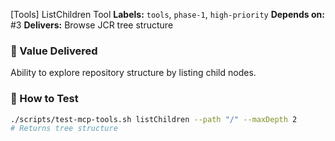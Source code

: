 [Tools] ListChildren Tool
**Labels:** `tools`, `phase-1`, `high-priority`
**Depends on:** #3
**Delivers:** Browse JCR tree structure

### 🎯 Value Delivered
Ability to explore repository structure by listing child nodes.

### 🧪 How to Test
```bash
./scripts/test-mcp-tools.sh listChildren --path "/" --maxDepth 2
# Returns tree structure
```